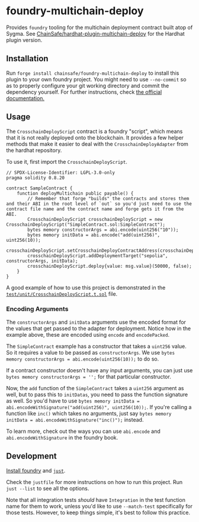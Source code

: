 # foundry-multichain-deploy

Provides `foundry` tooling for the multichain deployment contract built atop of
Sygma. See
[ChainSafe/hardhat-plugin-multichain-deploy]("https://github.com/ChainSafe/hardhat-plugin-multichain-deploy")
for the Hardhat plugin version.

## Installation

Run `forge install chainsafe/foundry-multichain-deploy` to install this plugin to your own foundry project. You might need to use `--no-commit` so as to properly configure your git working directory and commit the dependency yourself. For further instructions, check [the official documentation.](https://book.getfoundry.sh/projects/dependencies)

## Usage

The `CrosschainDeployScript` contract is a foundry "script", which means that it
is not really deployed onto the blockchain. It provides a few helper methods
that make it easier to deal with the `CrosschainDeployAdapter` from the hardhat
repository.

To use it, first import the `CrosschainDeployScript`.

```solidity
// SPDX-License-Identifier: LGPL-3.0-only
pragma solidity 0.8.20

contract SampleContract {
    function deployMultichain public payable() {
        // Remember that forge "builds" the contracts and stores them and their ABI in the root level of `out` so you'd just need to use the contract file name and the contract name and forge gets it from the ABI.
        CrosschainDeployScript crosschainDeployScript = new CrosschainDeployScript("SimpleContract.sol:SimpleContract");
        bytes memory constructorArgs = abi.encode(uint256("10"));
        bytes memory initData = abi.encode("add(uint256)", uint256(10));
        crosschainDeployScript.setCrosschainDeployContractAddress(crosschainDeployAdapterAddress);
        crosschainDeployScript.addDeploymentTarget("sepolia", constructorArgs, initData);
        crosschainDeployScript.deploy{value: msg.value}(50000, false);
    }
}
```

A good example of how to use this project is demonstrated in the
[`test/unit/CrosschainDeployScript.t.sol`](test/unit/CrosschainDeployScriptTest.t.sol)
file.

### Encoding Arguments

The `constructorArgs` and `initData` arguments use the encoded format for the
values that get passed to the adapter for deployment. Notice how in the example
above, these are encoded using `encode` and `encodePacked`.

The `SimpleContract` example has a constructor that takes a `uint256` value. So
it requires a value to be passed as `constructorArgs`.  We use `bytes memory
constructorArgs = abi.encode(uint256(10));` to do so.

If a contract constructor doesn't have any input arguments, you can just use
`bytes memory constructorArgs = '';` for that particular constructor.

Now, the `add` function of the `SimpleContract` takes a `uint256` argument as
well, but to pass this to `initDatas`, you need to pass the function signature
as well. So you'd have to use `bytes memory initData =
abi.encodeWithSignature("add(uint256)", uint256(10));`. If you're calling a
function like `inc()` which takes no arguments, just say `bytes memory initData
= abi.encodeWithSignature("inc()");` instead.

To learn more, check out the ways you can use `abi.encode` and
`abi.encodeWithSignature` in the foundry book.


## Development

[Install foundry](https://book.getfoundry.sh/getting-started/installation) and [`just`](https://github.com/casey/just).

Check the `justfile` for more instructions on how to run this project. Run `just --list` to see all the options.

Note that all integration tests *should* have `Integration` in the test function name for them to work, unless you'd like to use `--match-test` specifically for those tests. However, to keep things simple, it's best to follow this practice.
